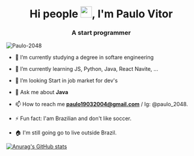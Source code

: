 <h1 align="center">Hi people <img src="https://raw.githubusercontent.com/kaueMarques/kaueMarques/master/hi.gif" width="30px">, I'm Paulo Vitor</h1>
<h3 align="center">A  start programmer</h3>
<p align="left"> <img src="https://komarev.com/ghpvc/?username=Paulo-2048" alt="Paulo-2048" /> </p>

- 🔭 I’m currently studying a degree in softare engineering

- 🌱 I’m currently learning JS, Python, Java, React Navite, ...

- 🤔 I’m looking Start in job market for dev's

- 💬 Ask me about **Java**

- 📫 How to reach me **paulo19032004@gmail.com** / Ig: @paulo_2048.

- ⚡ Fun fact: I'am Brazilian and don't like soccer.

- 🏠 I'm still going go to live outside Brazil.

<p align="left">

[![Anurag's GitHub stats](https://github-readme-stats.vercel.app/api?username=Paulo-2048)](https://github.com/anuraghazra/github-readme-stats)
